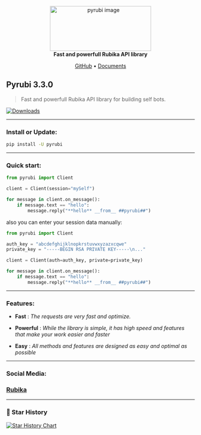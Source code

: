 <p align='center'>
    <img src='https://iili.io/HIjPRS9.jpg' alt='pyrubi image' width='270' height=120 class="image">
    <br>
    <b>Fast and powerfull Rubika API library</b>
</p>

<p align='center'>
    <a href='https://github.com/AliGanji1/pyrubi'>GitHub</a>
    •
    <a href='https://rubika.ir/pyrubi_documents'>Documents</a>
</p>


## Pyrubi 3.3.0
> Fast and powerfull Rubika API library for building self bots.

[![Downloads](https://static.pepy.tech/badge/pyrubi)](https://pepy.tech/project/pyrubi)


<hr>

### Install or Update:

``` bash
pip install -U pyrubi
```

<hr>

### Quick start:

``` python
from pyrubi import Client

client = Client(session="mySelf")

for message in client.on_message():
    if message.text == "hello":
        message.reply("**hello** __from__ ##pyrubi##")
```

also you can enter your session data manually:
```python
from pyrubi import Client

auth_key = "abcdefghijklnopkrstuvwxyzazxcqwe"
private_key = "-----BEGIN RSA PRIVATE KEY-----\n..."

client = Client(auth=auth_key, private=private_key)

for message in client.on_message():
    if message.text == "hello":
        message.reply("**hello** __from__ ##pyrubi##")
```

<hr>

### Features:
    
- **Fast** : *The requests are very fast and optimize.*

- **Powerful** : *While the library is simple, it has high speed and features that make your work easier and faster*

- **Easy** : *All methods and features are designed as easy and optimal as possible*


<hr>

### Social Media:
### <a href='https://rubika.ir/pyrubika'>Rubika</a>

<hr>

### 🌟 Star History

[![Star History Chart](https://api.star-history.com/svg?repos=AliGanji1/Pyrubi&type=Date)](https://star-history.com/#AliGanji1/Pyrubi&Date)